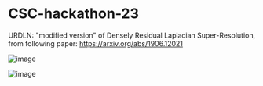 # CSC-hackathon-23


URDLN: "modified version"  of Densely Residual Laplacian Super-Resolution, from following paper:
https://arxiv.org/abs/1906.12021

![image](https://github.com/Fluds/CSC-hackathon-23/assets/80310781/50995b09-e9cf-486f-b23b-6dee10d90b07)

![image](https://github.com/Fluds/CSC-hackathon-23/assets/80310781/a5a38dba-dd6b-4bbc-984c-452067535bee)

